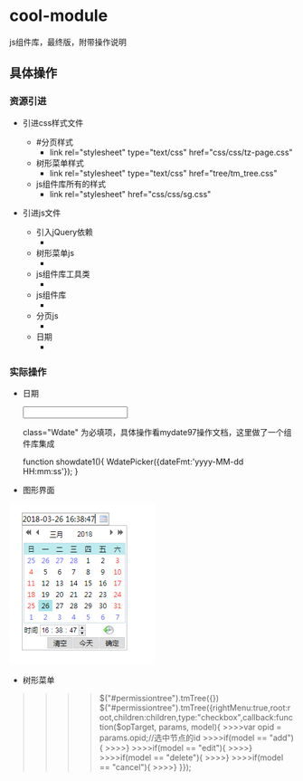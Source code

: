# cool-module
js组件库，最终版，附带操作说明

## 具体操作

### 资源引进

* 引进css样式文件
   *  #分页样式
      * link rel="stylesheet" type="text/css" href="css/css/tz-page.css"
   *  树形菜单样式 
      * link rel="stylesheet" type="text/css" href="tree/tm_tree.css"
   *  js组件库所有的样式
      * link rel="stylesheet" href="css/css/sg.css"



* 引进js文件
  * 引入jQuery依赖
    * <script type="text/javascript" src="js/jquery-1.11.2.min.js"></script>
  * 树形菜单js
    * <script type="text/javascript" src="tree/tm_tree.js"></script>
  * js组件库工具类
    * <script type="text/javascript" src="js/sgutil.js"></script>
  * js组件库
    * <script type="text/javascript" src="js/sg.js"></script>
  * 分页js
    * <script type="text/javascript" src="js/tz_page.js"></script>
  * 日期
    * <script type="text/javascript" src="js/date/WdatePicker.js"></script>

### 实际操作

* 日期

  <input type="text" id="searchStartTime" class="Wdate" onclick="showdate1()">

  class="Wdate" 为必填项，具体操作看mydate97操作文档，这里做了一个组件库集成

  function showdate1(){
       WdatePicker({dateFmt:'yyyy-MM-dd HH:mm:ss'});
    }

* 图形界面

![日历](https://github.com/coolfxl/cool-module/blob/master/pictures/date.jpg)

* 树形菜单
>>>><div class="cool" id="permissiontree"></div>
>>>>$("#permissiontree").tmTree({})
>>>>$("#permissiontree").tmTree({rightMenu:true,root:root,children:children,type:"checkbox",callback:function($opTarget, params, model){
>>>>>>>>var opid = params.opid;//选中节点的id
>>>>>>>>if(model == "add"){
>>>>>>>>}
>>>>>>>>if(model == "edit"){
>>>>>>>>}
>>>>>>>>if(model == "delete"){
>>>>>>>>}
>>>>>>>>if(model == "cancel"){
>>>>>>>>}
>>>>}});

![]()

